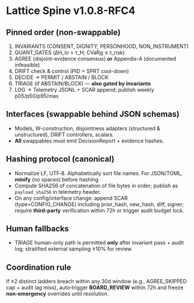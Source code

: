 # Lattice Spine v1.0.8-RFC4

## Pinned order (non-swappable)
1. INVARIANTS (CONSENT, DIGNITY, PERSONHOOD, NON_INSTRUMENT)
2. QUANT_GATES (ΔH_lo > τ_H; CVaR[α](-ΔH) ≤ τ_risk)
3. AGREE (disjoint-evidence consensus) **or** Appendix-A (documented infeasible)
4. DRIFT check & control (PID + SPRT cool-down)
5. DECIDE → PERMIT / ABSTAIN / BLOCK
6. TRIAGE (if ABSTAIN/BLOCK) — **also gated by invariants**
7. LOG → Telemetry JSONL + SCAR append; publish weekly p05/p50/p95/max

## Interfaces (swappable behind JSON schemas)
- Models, W-construction, disjointness adapters (structured & unstructured), DRIFT controllers, scalars.
- **All** swappables must emit DecisionReport + evidence hashes.

## Hashing protocol (canonical)
- Normalize LF, UTF‑8. Alphabetically sort file names. For JSON/TOML, **minify** (no spaces) before hashing.
- Compute SHA256 of concatenation of file bytes in order; publish as `payload_sha256` in telemetry header.
- On any config/interface change: append SCAR (type=CONFIG_CHANGE) including prior_hash, new_hash, diff, signer; require **third‑party** verification within 72h or trigger audit budget lock.

## Human fallbacks
- TRIAGE human-only path is permitted **only** after invariant pass + audit log; stratified external sampling ≥10% for review.

## Coordination rule
If ≥2 distinct ladders breach within any 30d window (e.g., AGREE_SKIPPED cap + audit lag miss), auto‑trigger **BOARD_REVIEW** within 72h and freeze **non‑emergency** overrides until resolution.
